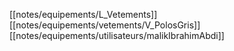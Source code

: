 [[notes/equipements/L_Vetements]] [[notes/equipements/vetements/V_PolosGris]] [[notes/equipements/utilisateurs/malikIbrahimAbdi]]